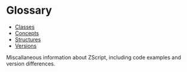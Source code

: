 Glossary
========

<!-- toc glossary -->

* [Classes](glossary-Classes.md)
* [Concepts](glossary-Concepts.md)
* [Structures](glossary-Structures.md)
* [Versions](glossary-Versions.md)

<!-- toc end -->

Miscallaneous information about ZScript, including code examples and version
differences.

<!-- EOF -->
